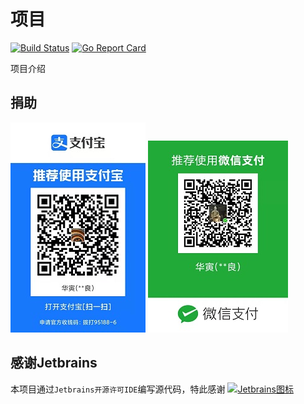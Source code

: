 # 项目
[![Build Status](https://github.ruijc.com:20443/api/badges/pangum/pangu/status.svg)](https://github.ruijc.com:20443/pangum/pangu)
[![Go Report Card](https://goreportcard.com/badge/github.com/storezhang/ddns)](https://goreportcard.com/report/github.com/storezhang/ddns)

项目介绍

## 捐助

![支持宝](https://github.com/storezhang/donate/raw/master/alipay-small.jpg)
![微信](https://github.com/storezhang/donate/raw/master/weipay-small.jpg)

## 感谢Jetbrains

本项目通过`Jetbrains开源许可IDE`编写源代码，特此感谢
[![Jetbrains图标](https://resources.jetbrains.com/storage/products/company/brand/logos/jb_beam.png)](https://www.jetbrains.com/?from=pangum/pangu)
